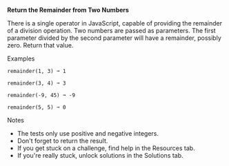 **Return the Remainder from Two Numbers**

There is a single operator in JavaScript, capable of providing the remainder of a division operation. Two numbers are passed as parameters. The first parameter divided by the second parameter will have a remainder, possibly zero. Return that value.

Examples
```
remainder(1, 3) ➞ 1

remainder(3, 4) ➞ 3

remainder(-9, 45) ➞ -9

remainder(5, 5) ➞ 0
```
Notes
- The tests only use positive and negative integers.
- Don't forget to return the result.
- If you get stuck on a challenge, find help in the Resources tab.
- If you're really stuck, unlock solutions in the Solutions tab.

